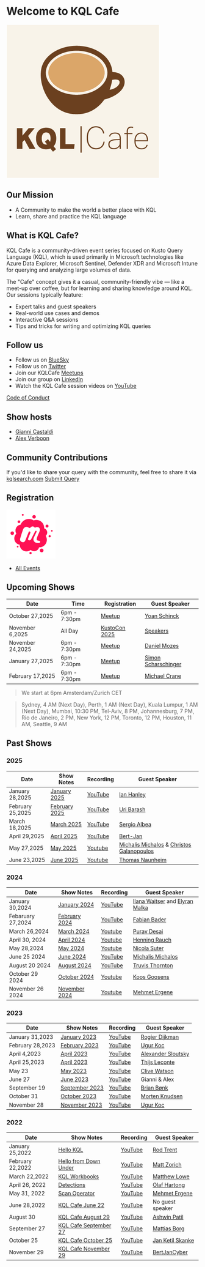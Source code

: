 # Welcome to KQL Cafe

 ![](./Logo/kqlcafe.png)

## Our Mission

- A Community to make the world a better place with KQL
- Learn, share and practice the KQL language

## What is KQL Cafe?

KQL Cafe is a community-driven event series focused on Kusto Query Language (KQL), which is used primarily in Microsoft technologies like Azure Data Explorer, Microsoft Sentinel, Defender XDR and Microsoft Intune for querying and analyzing large volumes of data.

The "Cafe" concept gives it a casual, community-friendly vibe — like a meet-up over coffee, but for learning and sharing knowledge around KQL. Our sessions typically feature:

- Expert talks and guest speakers
- Real-world use cases and demos
- Interactive Q&A sessions
- Tips and tricks for writing and optimizing KQL queries

## Follow us

- Follow us on [BlueSky](https://bsky.app/profile/kqlcafe.bsky.social)
- Follow us on [Twitter](https://twitter.com/KqlCafe)
- Join our KQLCafe [Meetups](https://www.meetup.com/kql-cafe)
- Join our group on [LinkedIn](https://www.linkedin.com/groups/14053778/)
- Watch the KQL Cafe session videos on [YouTube](https://www.youtube.com/channel/UCUJwJO79TYZdnpQ9WWtzQDg/featured)

[Code of Conduct](./Code%20of%20Cnoduct.md)

## Show hosts

- [Gianni Castaldi](https://www.linkedin.com/in/giannicastaldi/)
- [Alex Verboon](https://www.linkedin.com/in/verboonalex/)

## Community Contributions

If you'd like to share your query with the community, feel free to share it via [kqlsearch.com](https://www.kqlsearch.com) [Submit Query](https://www.kqlsearch.com/submit)

## Registration

 ![](./Logo/meetuplogo.svg)

- [All Events](https://www.meetup.com/kql-cafe/)

## Upcoming Shows

| Date | Time | Registration | Guest Speaker |
| ---- | ---- | ------------ | ------------- |
| October 27,2025 | 6pm - 7:30pm | [Meetup](https://www.meetup.com/kql-cafe/events/307290144/?utm_medium=referral&utm_campaign=share-btn_savedevents_share_modal&utm_source=link) | [Yoan Schinck](https://www.linkedin.com/in/yoan-schinck-740b6a122/) |
| November 6,2025 | All Day | [KustoCon 2025](https://kustocon.com/) | [Speakers](https://kustocon.com/sessions/) |
| November 24,2025 | 6pm - 7:30pm | [Meetup](TBA) | [Daniel Mozes](https://www.linkedin.com/in/daniel-m-b4201664/) |
| January 27,2025 | 6pm - 7:30pm | [Meetup](TBA) | [Simon Scharschinger](https://www.linkedin.com/in/simonscharschinger/) |
| February 17,2025 | 6pm - 7:30pm | [Meetup](TBA) | [Michael Crane](https://www.linkedin.com/in/michael-crane-70b44539/) |

> We start at 6pm Amsterdam/Zurich CET

> Sydney, 4 AM (Next Day), Perth, 1 AM (Next Day), Kuala Lumpur, 1 AM (Next Day), Mumbai, 10:30 PM, Tel-Aviv, 8 PM, Johannesburg, 7 PM, Rio de Janeiro, 2 PM, New York, 12 PM, Toronto, 12 PM, Houston, 11 AM, Seattle, 9 AM

## Past Shows

### 2025

| Date            | Show Notes     | Recording | Guest Speaker    |
| --------------- | -------------- | ------------ | ------------- |
| January 28,2025 | [January 2025](./shownotes/2025/KQL%20Cafe%20-%20January%202025.md) | [YouTube](https://www.youtube.com/watch?v=4tZL5sW-Dbo) | [Ian Hanley](https://www.linkedin.com/in/ianhanley/) |
| February 25,2025 | [February 2025](./shownotes//2025/KQL%20Cafe%20-%20February%202025.md) | [YouTube](https://youtu.be/B9fbGszXE04) |  [Uri Barash](https://www.linkedin.com/in/uribarash/) |
| March 18,2025 | [March 2025](./shownotes/2025/KQL%20Cafe%20-%20March%202025.md) | [YouTube](https://www.youtube.com/watch?v=znT_gdYi5Tw) |  [Sergio Albea](https://www.linkedin.com/in/sergioalbea/) |
| April 29,2025 | [April 2025](./shownotes/2025/KQL%20Cafe%20-%20April%202025.md) | [YouTube](https://www.youtube.com/watch?v=sQaBtJ9UU5k&t=16s) |  [Bert-Jan](https://twitter.com/BertJanCyber) |
| May 27,2025 | [May 2025](./shownotes/2025/KQL%20Cafe%20-%20May%202025.md) | [Youtube](https://www.youtube.com/watch?v=Yna97PlIX18) |  [Michalis Michalos](https://www.linkedin.com/in/mmihalos/) & [Christos Galanopoulos](https://www.linkedin.com/in/christos-galanopoulos/) |
| June 23,2025 | [June 2025](./shownotes/2025/KQL%20Cafe%20-%20June%202025.md) | [Youtube](https://www.youtube.com/watch?v=goiF5qVfV4g) | [Thomas Naunheim](https://www.linkedin.com/in/thomasnaunheim/) |

### 2024

| Date            | Show Notes     | Recording | Guest Speaker    |
| --------------- | -------------- | ------------ | ------------- |
| January 30,2024 | [January 2024](./shownotes/2024/KQL%20Cafe%20-%20January%202024.md) | [YouTube](https://www.youtube.com/watch?v=42SMCTXBlAM) | [Ilana Waitser](https://www.linkedin.com/in/ilana-waitser-368b911/) and [Elyran Malka](https://www.linkedin.com/in/elyran/) |
| Febaruary 27,2024 | [February 2024](./shownotes/2024/KQL%20Cafe%20-%20February%202024.md) | [YouTube](https://youtu.be/d-Bw1OsZzMs?si=rpHFVL5--t0c0s_5) |  [Fabian Bader](https://twitter.com/fabian_bader) |
| March 26,2024 | [March 2024](./shownotes/2024/KQL%20Cafe%20-%20March%202024.md) | [Youtube](https://youtu.be/iz6UPgOjD-k?si=WmzVdjDylyJK4hSS) | [Purav Desai](https://github.com/puravspoint) |
| April 30, 2024 | [April 2024](./shownotes/2024/KQL%20Cafe%20-%20April%202024.md) | [Youtube](https://www.youtube.com/watch?v=o-PKZks9NI4) | [Henning Rauch](https://www.linkedin.com/in/henning-rauch-adx/) |
| May 28,2024 | [May 2024](./shownotes/2024/KQL%20Cafe%20-%20May%202024.md) | [Youtube](https://www.youtube.com/watch?v=lKB1sfZuDio&t=5s) |  [Nicola Suter](https://twitter.com/nicolonsky) |
| June 25 2024 | [June 2024](./shownotes/2024/KQL%20Cafe%20-%20June%202024.md) | [YouTube](https://www.youtube.com/watch?v=Ts8EPurTwpk) | [Michalis Michalos](https://www.linkedin.com/in/mmihalos/) |
| August 20 2024 | [August 2024](./shownotes/2024/KQL%20Cafe%20-%20August%202024.md) | [YouTube](https://www.youtube.com/watch?v=iX-TSOjfDYA) | [Truvis Thornton](https://x.com/thattechkitten) |
| October 29 2024 | [October 2024](./shownotes/2024/KQL%20Cafe%20-%20October%202024.md) | [Youtube](https://www.youtube.com/watch?v=vD9gsQzIZnI) |  [Koos Goosens](https://x.com/KoosGoossens) |
| November 26 2024 | [November 2024](./shownotes/2024/KQL%20Cafe%20-%20November%202024.md) | [Youtube](https://www.youtube.com/watch?v=lcN4LBtPKPk) | [Mehmet Ergene](https://twitter.com/Cyb3rMonk) |

### 2023

| Date | Show Notes | Recording | Guest Speaker |
| ---- | ----------- | -------- | ---------- |
| January 31,2023 | [January 2023](./shownotes/2023/KQL%20Cafe%20-%20January%202023.md) | [YouTube](https://youtu.be/_Gk998QVE1U) | [Rogier Dijkman](https://twitter.com/DijkmanRogier) |
| February 28,2023 | [February 2023](./shownotes/2023/KQL%20Cafe%20-%20February%202023.md) | [YouTube](https://youtu.be/JGyyyhESsz4) | [Ugur Koc](https://twitter.com/UgurKocDe) |
| April 4,2023 | [April 2023](./shownotes/2023/KQL%20Cafe%20-%20April%20I%202023.md) | [YouTube](https://youtu.be/GpP-oP5O8iA) | [Alexander Sloutsky](https://www.linkedin.com/in/sloutsky/) |
| April 25,2023 | [April 2023](./shownotes/2023/KQL%20Cafe%20-%20April%20II%202023.md) | [YouTube](https://youtu.be/Fv0I7aa_P3k) |  [Thijs Leconte](https://twitter.com/thijslecomte) |
| May 23 | [May 2023](./shownotes/2023/KQL%20Cafe%20-%20May%202023.md) | [YouTube](https://youtu.be/EW_UMa3jwRE) | [Clive Watson](https://www.linkedin.com/in/clive-watson/) |
| June 27 | [June 2023](./shownotes/2023/KQL%20Cafe%20-%20June%202023.md) |  [YouTube](https://youtu.be/OgmkzDoPl6w) | Gianni & Alex |
| September 19 | [September 2023](./shownotes/2023/KQL%20Cafe%20-%20September%202023.md) | [YouTube](https://www.youtube.com/watch?v=W-bbLQMkiVE) | [Brian Bønk](https://twitter.com/brbonk) |
| October 31 | [October 2023](./shownotes/2023/KQL%20Cafe%20-%20October%202023.md) | [YouTube](https://www.youtube.com/watch?v=00kN_7uITTI) | [Morten Knudsen](https://twitter.com/knudsenmortendk) |
| November 28 | [November 2023](./shownotes/2023/KQL%20Cafe%20-%20November%202023.md) | [YouTube](https://www.youtube.com/watch?v=gM4C4RpEDqA) | [Ugur Koc](https://twitter.com/UgurKocDe) |

### 2022

| Date | Show Notes | Recording |  Guest Speaker |
| ---- | ----------- | -------- | ---------- |
| January 25,2022 |  [Hello KQL](./shownotes/2022/KQL%20Cafe%20-%20%20January%202022.md) | [YouTube](https://youtu.be/hD_j2XqXc_o) | [Rod Trent](https://twitter.com/rodtrent) |
| February  22,2022 | [Hello from Down Under](./shownotes/2022/KQL%20Cafe%20-%20February%202022.md) | [YouTube](https://www.youtube.com/watch?v=HTCuh-tYLho) | [Matt Zorich](https://twitter.com/reprise_99) |
| March 22,2022 |  [KQL Workbooks](./shownotes/2022/KQL%20Cafe%20-%20March%202022.md) | [YouTube](https://youtu.be/_EHYIRbRHeU) | [Matthew Lowe](https://www.linkedin.com/in/matthew-lowe-13b61990/) |
| April 26, 2022 | [Detections](./shownotes/2022/KQL%20Cafe%20-%20April%202022.md) | [YouTube](https://www.youtube.com/watch?v=ianz3iCsRJI) |   [Olaf Hartong](https://twitter.com/olafhartong) |
| May 31, 2022 |  [Scan Operator](./shownotes/2022/KQL%20Cafe%20-%20May%202022.md) | [YouTube](https://www.youtube.com/watch?v=z8cFNG9ofm0)  | [Mehmet Ergene](https://twitter.com/Cyb3rMonk) |
| June 28,2022 |  [KQL Cafe June 22](./shownotes/2022/KQL%20Cafe%20-%20June%202022.md) | [YouTube](https://www.youtube.com/watch?v=igGo-XtG340) | No guest speaker |
| August 30 |  [KQL Cafe August 29](./shownotes/2022/KQL%20Cafe%20-%20August%202022.md) | [YouTube](https://www.youtube.com/watch?v=j0kUiW_Ip7A) |  [Ashwin Patil](https://twitter.com/ashwinpatil) |
| September 27 | [KQL Cafe September 27](./shownotes/2022/KQL%20Cafe%20-%20September%202022.md) | [YouTube](https://youtu.be/cdlUasvgpg8) | [Mattias Borg](https://twitter.com/MattiasBorg82) |
| October 25 | [KQL Cafe October 25](./shownotes/2022/KQL%20Cafe%20-%20October%202022.md) | [YouTube](https://youtu.be/kLuiueOD9LI) | [Jan Ketil Skanke](https://twitter.com/JankeSkanke) |
| November 29 | [KQL Cafe November 29](./shownotes/2022/KQL%20Cafe%20-%20November%202022.md) | [YouTube](https://youtu.be/XB_VXKCS0Kk) | [BertJanCyber](https://twitter.com/BertJanCyber) |
